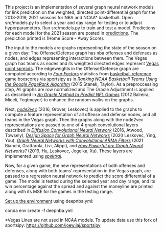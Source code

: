 This project is an implementation of several graph neural network models for link prediction on the weighted, directed point-differential
graph for the 2013-2019, 2021 seasons for NBA and NCAA* basketball. Open src/models.py to select a year and day range for testing or to adjust hyperparameters. Run src/models.py to train and test a model. Predictions for each model for the 2021 season are posted in [predictions](https://github.com/joewilaj/nbaGNNs/tree/main/nbaGNNs/predictions). The prediction printed is (Home Score - Away Score).

The input to the models are graphs representing the state of the season on a given day: The Offense/Defense graph has nba offenses and defenses as nodes, and edges representing interactions between them. The Vegas graph has teams as nodes and its weighted directed edges represent [Vegas point spreads](https://www.kaggle.com/erichqiu/nba-odds-and-scores). The edgeweights in the Offense/Defense graph are computed according to [_Four Factors_](https://www.basketball-reference.com/about/factors.html) statistics from [basketball reference game boxscores](https://www.basketball-reference.com/boxscores/) via [sportsipy](https://github.com/roclark/sportsipy) as in [_Ranking NCAA Basketball Teams Using the Google PageRank Algorithm_](https://www.researchgate.net/publication/276069262_Ranking_NCAA_Basketball_Teams_Using_the_Google_PageRank_Algorithm) (2015 Stanek, Taylor). As a preproccessing step, All graphs are row normalized and The Oracle Adjustment is applied as described in [_An Oracle Method to Predict NFL Games_](http://ramanujan.math.trinity.edu/bmiceli/research/NFLRankings_revised_print.pdf) (2012 Balreira, Miceli, Tegtmeyer) to enhance the random walks on the graphs. 

Next, [_node2vec_](https://arxiv.org/pdf/1607.00653.pdf) (2016, Grover, Leskovec) is applied to the graphs to compute a feature representation of all offense and defense nodes, and all teams in the Vegas graph. Then the graphs along with the node2vec representations are passed to one of 4 graph convolutional layers described in [_Diffusion Convolutional Neural Network_](https://arxiv.org/pdf/1511.02136.pdf) (2016, Atwood, Towsely), [_Design Space for Graph Neural Networks_](https://arxiv.org/pdf/2011.08843.pdf) (2020 Leskovec, Ying, You), [_Graph Neural Networks with Convolutional ARMA Filters_](https://arxiv.org/pdf/1901.01343.pdf) (2021 Bianchi, Grattarola, Livi, Alippi), and [_How Powerful are Graph Neural Networks?_](https://arxiv.org/pdf/1810.00826.pdf) (2019, Hu, Leskovec, Jegelka, Xu). These layers are implemented using [_spektral_](https://github.com/danielegrattarola/spektral).

Now, for a given game, the new representations of both offenses and defenses, along with both teams' representation in the Vegas graph, are passed to a regression neural network to predict the score differential of a game. The model is tested during the selected year and day range, and its win percentage against the spread and against the moneyline are printed along with its MSE for the games in the testing range. 

[Set up the environment](https://docs.conda.io/projects/conda/en/latest/user-guide/tasks/manage-environments.html#creating-an-environment-from-an-environment-yml-file) using deepnba.yml:

conda env create -f deepnba.yml


*Vegas Lines are not used in NCAA models. To update data use this fork of sportsipy: https://github.com/joewilaj/sportsipy

